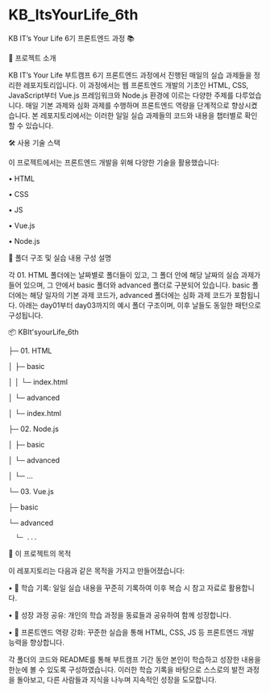 # KB_ItsYourLife_6th

KB IT’s Your Life 6기 프론트엔드 과정 📚


🚀 프로젝트 소개


KB IT’s Your Life 부트캠프 6기 프론트엔드 과정에서 진행된 매일의 실습 과제들을 정리한 레포지토리입니다. 이 과정에서는 웹 프론트엔드 개발의 기초인 HTML, CSS, JavaScript부터 Vue.js 프레임워크와 Node.js 환경에 이르는 다양한 주제를 다루었습니다. 매일 기본 과제와 심화 과제를 수행하며 프론트엔드 역량을 단계적으로 향상시켰습니다. 본 레포지토리에서는 이러한 일일 실습 과제들의 코드와 내용을 챕터별로 확인할 수 있습니다.



🛠️ 사용 기술 스택



이 프로젝트에서는 프론트엔드 개발을 위해 다양한 기술을 활용했습니다:

• HTML

• CSS

• JS

• Vue.js

• Node.js


📂 폴더 구조 및 실습 내용 구성 설명


각 01. HTML 폴더에는 날짜별로 폴더들이 있고, 그 폴더 안에 해당 날짜의 실습 과제가 들어 있으며, 그 안에서 basic 폴더와 advanced 폴더로 구분되어 있습니다. basic 폴더에는 해당 일자의 기본 과제 코드가, advanced 폴더에는 심화 과제 코드가 포함됩니다. 아래는 day01부터 day03까지의 예시 폴더 구조이며, 이후 날들도 동일한 패턴으로 구성됩니다.

📦 KBIt'syourLife_6th

├─ 01. HTML

│  ├─ basic

│  │  └─ index.html

│  └─ advanced

│     └─ index.html

├─ 02. Node.js

│  ├─ basic

│  └─ advanced

│     └─ ...

└─ 03. Vue.js

   ├─ basic

   └─ advanced

      └─ ...



🎯 이 프로젝트의 목적



이 레포지토리는 다음과 같은 목적을 가지고 만들어졌습니다:

• 📝 학습 기록: 일일 실습 내용을 꾸준히 기록하여 이후 복습 시 참고 자료로 활용합니다.

• 🌱 성장 과정 공유: 개인의 학습 과정을 동료들과 공유하여 함께 성장합니다.

• 💪 프론트엔드 역량 강화: 꾸준한 실습을 통해 HTML, CSS, JS 등 프론트엔드 개발 능력을 향상합니다.



각 폴더의 코드와 README를 통해 부트캠프 기간 동안 본인이 학습하고 성장한 내용을 한눈에 볼 수 있도록 구성하였습니다. 이러한 학습 기록을 바탕으로 스스로의 발전 과정을 돌아보고, 다른 사람들과 지식을 나누며 지속적인 성장을 도모합니다.

